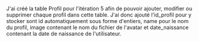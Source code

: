 J'ai créé la table Profil pour l'itération 5 afin de pouvoir ajouter, modifier ou supprimer chaque profil dans cette table.
J'ai donc ajouté l'id_profil pour y stocker sont id automatiquement sous forme d'entiers, name pour le nom du profil, image contenant le nom du fichier de l'avatar et date_naissance contenant la date de naissance de l'utilisateur.